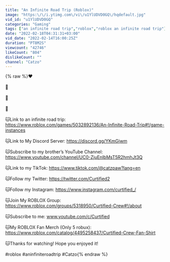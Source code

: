 ```yaml
---
title: "An Infinite Road Trip (Roblox)"
image: "https:\/\/i.ytimg.com\/vi\/u1YlUDVD0GQ\/hqdefault.jpg"
vid_id: "u1YlUDVD0GQ"
categories: "Gaming"
tags: ["an infinite road trip","roblox","roblox an infinite road trip"]
date: "2022-02-18T04:31:31+03:00"
vid_date: "2022-02-14T16:00:25Z"
duration: "PT8M2S"
viewcount: "42746"
likeCount: "804"
dislikeCount: ""
channel: "Catzo"
---
```

{% raw %}❤️<br /><br />🧡<br /><br />💛<br /><br />💚<br /><br />🐱Link to an infinite road trip: <a rel="nofollow" target="blank" href="https://www.roblox.com/games/5032892136/An-Infinite-Road-Trip#!/game-instances">https://www.roblox.com/games/5032892136/An-Infinite-Road-Trip#!/game-instances</a><br /><br />🐱Link to My Discord Server: <a rel="nofollow" target="blank" href="https://discord.gg/YKmGjwm">https://discord.gg/YKmGjwm</a><br /><br />🐱Subscribe to my brother’s YouTube Channel: <a rel="nofollow" target="blank" href="https://www.youtube.com/channel/UC0-ZjuEnIbMsT5R2hmhJt3Q">https://www.youtube.com/channel/UC0-ZjuEnIbMsT5R2hmhJt3Q</a><br /><br />🐱Link to my TikTok: <a rel="nofollow" target="blank" href="https://www.tiktok.com/@catzpaw?lang=en">https://www.tiktok.com/@catzpaw?lang=en</a><br /><br />🐱Follow my Twitter: <a rel="nofollow" target="blank" href="https://twitter.com/Curtified2">https://twitter.com/Curtified2</a> <br /><br />🐱Follow my Instagram: <a rel="nofollow" target="blank" href="https://www.instagram.com/curtified_/">https://www.instagram.com/curtified_/</a><br /><br />🐱Join My ROBLOX Group: <a rel="nofollow" target="blank" href="https://www.roblox.com/groups/5318950/Curtified-Crew#!/about">https://www.roblox.com/groups/5318950/Curtified-Crew#!/about</a><br /><br />🐱Subscribe to me: www.youtube.com/c/Curtified<br /><br />🐱My ROBLOX Fan Merch (Only 5 robux): <a rel="nofollow" target="blank" href="https://www.roblox.com/catalog/4495258437/Curtified-Crew-Fan-Shirt">https://www.roblox.com/catalog/4495258437/Curtified-Crew-Fan-Shirt</a><br /><br />🐱Thanks for watching! Hope you enjoyed it!<br /><br />#roblox #aninfiniteroadtrip #Catzo{% endraw %}
